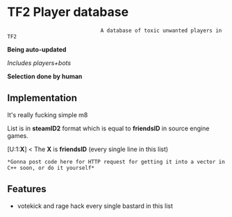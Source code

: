 
# TF2 Player database

                                  A database of toxic unwanted players in TF2
**Being auto-updated**

*Includes players+bots*

**Selection done by human**

## Implementation
It's really fucking simple m8

List is in **steamID2** format which is equal to **friendsID** in source engine games.


[U:1:**X**] < The **X** is **friendsID** (every single line in this list)

    *Gonna post code here for HTTP request for getting it into a vector in C++ soon, or do it yourself*
## Features

- votekick and rage hack every single bastard in this list

